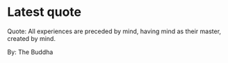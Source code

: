 # Latest quote 

Quote: All experiences are preceded by mind, having mind as their master, created by mind. 

By: The Buddha